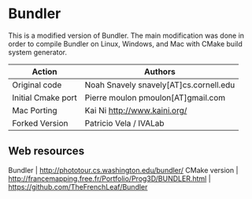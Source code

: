 Bundler
=======

This is a modified version of Bundler.  The main modification was done in 
order to compile Bundler on Linux, Windows, and Mac with CMake build system 
generator.

Action | Authors 
 ----- | -------
Original code       | Noah Snavely snavely[AT]cs.cornell.edu
Initial Cmake port  | Pierre moulon pmoulon[AT]gmail.com
Mac Porting         | Kai Ni http://www.kaini.org/
Forked Version      | Patricio Vela / IVALab

## Web resources 

Bundler         | http://phototour.cs.washington.edu/bundler/
CMake version   | http://francemapping.free.fr/Portfolio/Prog3D/BUNDLER.html
			    | https://github.com/TheFrenchLeaf/Bundler
